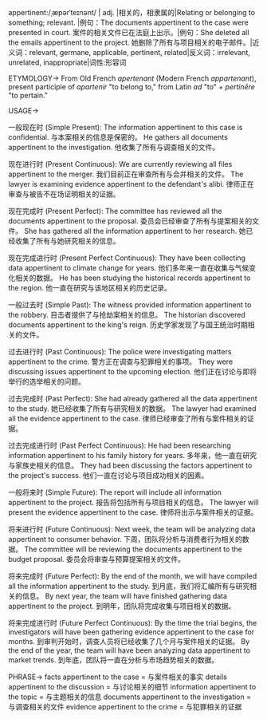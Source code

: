 appertinent:/ˌæpərˈteɪnənt/ | adj. |相关的，相隶属的|Relating or belonging to something; relevant. |例句：The documents appertinent to the case were presented in court.  案件的相关文件已在法庭上出示。|例句：She deleted all the emails appertinent to the project. 她删除了所有与项目相关的电子邮件。|近义词：relevant, germane, applicable, pertinent, related|反义词：irrelevant, unrelated, inappropriate|词性:形容词

ETYMOLOGY->
From Old French *apertenant* (Modern French *appartenant*), present participle of *apartenir* "to belong to," from Latin *ad* "to" + *pertinēre* "to pertain."

USAGE->

一般现在时 (Simple Present):
The information appertinent to this case is confidential.  与本案相关的信息是保密的。
He gathers all documents appertinent to the investigation. 他收集了所有与调查相关的文件。

现在进行时 (Present Continuous):
We are currently reviewing all files appertinent to the merger. 我们目前正在审查所有与合并相关的文件。
The lawyer is examining evidence appertinent to the defendant's alibi. 律师正在审查与被告不在场证明相关的证据。

现在完成时 (Present Perfect):
The committee has reviewed all the documents appertinent to the proposal. 委员会已经审查了所有与提案相关的文件。
She has gathered all the information appertinent to her research. 她已经收集了所有与她研究相关的信息。

现在完成进行时 (Present Perfect Continuous):
They have been collecting data appertinent to climate change for years. 他们多年来一直在收集与气候变化相关的数据。
He has been studying the historical records appertinent to the region. 他一直在研究与该地区相关的历史记录。

一般过去时 (Simple Past):
The witness provided information appertinent to the robbery. 目击者提供了与抢劫案相关的信息。
The historian discovered documents appertinent to the king's reign.  历史学家发现了与国王统治时期相关的文件。

过去进行时 (Past Continuous):
The police were investigating matters appertinent to the crime. 警方正在调查与犯罪相关的事项。
They were discussing issues appertinent to the upcoming election. 他们正在讨论与即将举行的选举相关的问题。


过去完成时 (Past Perfect):
She had already gathered all the data appertinent to the study. 她已经收集了所有与研究相关的数据。
The lawyer had examined all the evidence appertinent to the case. 律师已经审查了所有与案件相关的证据。

过去完成进行时 (Past Perfect Continuous):
He had been researching information appertinent to his family history for years. 多年来，他一直在研究与家族史相关的信息。
They had been discussing the factors appertinent to the project's success. 他们一直在讨论与项目成功相关的因素。

一般将来时 (Simple Future):
The report will include all information appertinent to the project. 报告将包括所有与项目相关的信息。
The lawyer will present the evidence appertinent to the case. 律师将出示与案件相关的证据。

将来进行时 (Future Continuous):
Next week, the team will be analyzing data appertinent to consumer behavior. 下周，团队将分析与消费者行为相关的数据。
The committee will be reviewing the documents appertinent to the budget proposal. 委员会将审查与预算提案相关的文件。

将来完成时 (Future Perfect):
By the end of the month, we will have compiled all the information appertinent to the study. 到月底，我们将汇编所有与研究相关的信息。
By next year, the team will have finished gathering data appertinent to the project. 到明年，团队将完成收集与项目相关的数据。

将来完成进行时 (Future Perfect Continuous):
By the time the trial begins, the investigators will have been gathering evidence appertinent to the case for months. 到审判开始时，调查人员将已经收集了几个月与案件相关的证据。
By the end of the year, the team will have been analyzing data appertinent to market trends. 到年底，团队将一直在分析与市场趋势相关的数据。



PHRASE->
facts appertinent to the case = 与案件相关的事实
details appertinent to the discussion = 与讨论相关的细节
information appertinent to the topic = 与主题相关的信息
documents appertinent to the investigation = 与调查相关的文件
evidence appertinent to the crime = 与犯罪相关的证据
